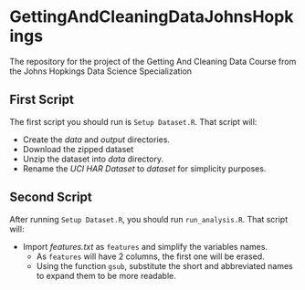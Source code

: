 # GettingAndCleaningDataJohnsHopkings
The repository for the project of the Getting And Cleaning Data Course from the Johns Hopkings Data Science Specialization

## First Script
The first script you should run is `Setup Dataset.R`. That script will:

- Create the *data* and *output* directories.
- Download the zipped dataset
- Unzip the dataset into *data* directory.
- Rename the *UCI HAR Dataset* to *dataset* for simplicity purposes.

## Second Script

After running `Setup Dataset.R`, you should run `run_analysis.R`. That script will:

- Import *features.txt* as `features` and simplify the variables names.
  - As `features` will have 2 columns, the first one will be erased.
  - Using the function `gsub`, substitute the short and abbreviated names to expand them to be more readable.
